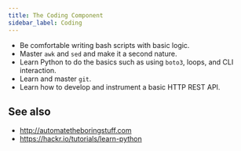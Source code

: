 ```yaml
---
title: The Coding Component
sidebar_label: Coding
---
```


* Be comfortable writing bash scripts with basic logic.
* Master `awk` and `sed` and make it a second nature.
* Learn Python to do the basics such as using `boto3`, loops, and CLI interaction.
* Learn and master `git`.
* Learn how to develop and instrument a basic HTTP REST API.

## See also

* http://automatetheboringstuff.com
* https://hackr.io/tutorials/learn-python
